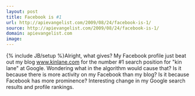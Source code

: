 ```yaml
---
layout: post
title: Facebook is #1
url: http://apievangelist.com/2009/08/24/facebook-is-1/
source: http://apievangelist.com/2009/08/24/facebook-is-1/
domain: apievangelist.com
image: 
---
```

{% include JB/setup %}Alright, what gives? My Facebook profile just beat out my blog www.kinlane.com for the number #1 search position for "kin lane" at Google.
Wondering what in the algorithm would cause that?
Is it because there is more activity on my Facebook than my blog?
Is it because Facebook has more prominence?
Interesting change in my Google search results and profile rankings.